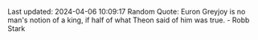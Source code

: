 Last updated: 2024-04-06 10:09:17
Random Quote: Euron Greyjoy is no man's notion of a king, if half of what Theon said of him was true.  -  Robb Stark